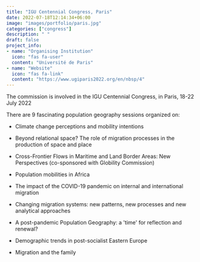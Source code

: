 ```yaml
---
title: "IGU Centennial Congress, Paris"
date: 2022-07-18T12:14:34+06:00
image: "images/portfolio/paris.jpg"
categories: ["congress"]
description: " "
draft: false
project_info:
- name: "Organising Institution"
  icon: "fas fa-user"
  content: "Université de Paris"
- name: "Website"
  icon: "fas fa-link"
  content: "https://www.ugiparis2022.org/en/nbsp/4"
---
```


The commission is involved in the IGU Centennial Congress, in Paris, 18-22 July 2022

There are 9 fascinating population geography sessions organized on:

* Climate change perceptions and mobility intentions

* Beyond relational space? The role of migration processes in the production of space and place

* Cross-Frontier Flows in Maritime and Land Border Areas: New Perspectives (co-sponsored with Globility Commission)

* Population mobilities in Africa

* The impact of the COVID-19 pandemic on internal and international migration

* Changing migration systems: new patterns, new processes and new analytical approaches

* A post-pandemic Population Geography: a 'time' for reflection and renewal?

* Demographic trends in post-socialist Eastern Europe

* Migration and the family
